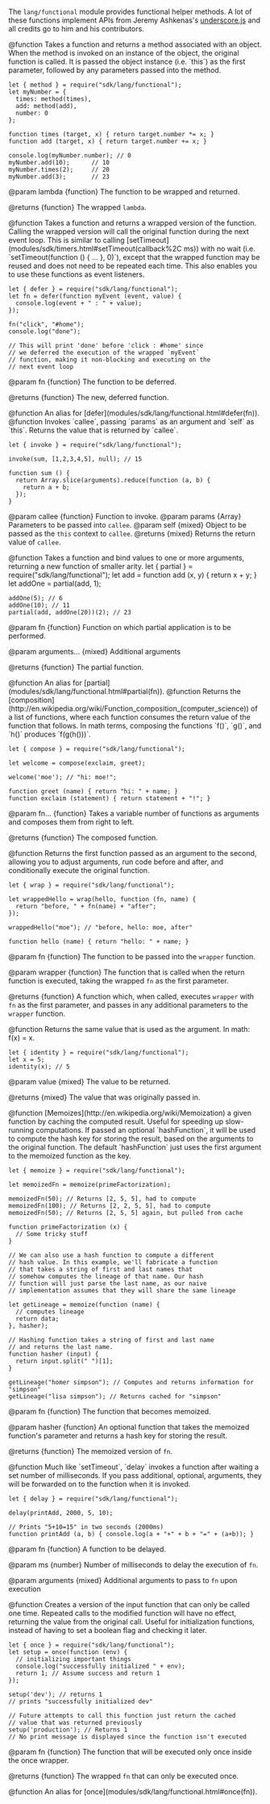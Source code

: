 <!-- This Source Code Form is subject to the terms of the Mozilla Public
   - License, v. 2.0. If a copy of the MPL was not distributed with this
   - file, You can obtain one at http://mozilla.org/MPL/2.0/. -->

The `lang/functional` module provides functional helper methods. A lot of these
functions implement APIs from Jeremy Ashkenas's [underscore.js](http://underscorejs.org)
and all credits go to him and his contributors.

<api name="method">
@function
Takes a function and returns a method associated with an object.
When the method is invoked on an instance of the object, the original
function is called. It is passed the object instance (i.e. `this`) as
the first parameter, followed by any parameters passed into the method.

    let { method } = require("sdk/lang/functional");
    let myNumber = {
      times: method(times),
      add: method(add),
      number: 0
    };

    function times (target, x) { return target.number *= x; }
    function add (target, x) { return target.number += x; }

    console.log(myNumber.number); // 0
    myNumber.add(10);      // 10
    myNumber.times(2);     // 20
    myNumber.add(3);       // 23

@param lambda {function}
  The function to be wrapped and returned.

@returns {function}
  The wrapped `lambda`.
</api>

<api name="defer">
@function
Takes a function and returns a wrapped version of the function. Calling the
wrapped version will call the original function during the next event loop.
This is similar to calling [setTimeout](modules/sdk/timers.html#setTimeout(callback%2C ms)) with no
wait (i.e. `setTimeout(function () { ... }, 0)`), except that the wrapped function
may be reused and does not need to be repeated each time. This also enables you
to use these functions as event listeners.

    let { defer } = require("sdk/lang/functional");
    let fn = defer(function myEvent (event, value) {
      console.log(event + " : " + value);
    });

    fn("click", "#home");
    console.log("done");

    // This will print 'done' before 'click : #home' since
    // we deferred the execution of the wrapped `myEvent`
    // function, making it non-blocking and executing on the
    // next event loop

@param fn {function}
  The function to be deferred.

@returns {function}
  The new, deferred function.
</api>

<api name="remit">
@function
An alias for [defer](modules/sdk/lang/functional.html#defer(fn)).
</api>

<api name="invoke">
@function
Invokes `callee`, passing `params` as an argument and `self` as `this`.
Returns the value that is returned by `callee`.

    let { invoke } = require("sdk/lang/functional");

    invoke(sum, [1,2,3,4,5], null); // 15

    function sum () {
      return Array.slice(arguments).reduce(function (a, b) {
        return a + b;
      });
    }

@param callee {function}
  Function to invoke.
@param params {Array}
  Parameters to be passed into `callee`.
@param self {mixed}
  Object to be passed as the `this` context to `callee`.
@returns {mixed}
  Returns the return value of `callee`.
</api>

<api name="partial">
@function
Takes a function and bind values to one or more arguments, returning a new function of smaller arity.
    let { partial } = require("sdk/lang/functional");
    let add = function add (x, y) { return x + y; }
    let addOne = partial(add, 1);

    addOne(5); // 6
    addOne(10); // 11
    partial(add, addOne(20))(2); // 23

@param fn {function}
  Function on which partial application is to be performed.

@param arguments... {mixed}
  Additional arguments

@returns {function}
  The partial function.
</api>

<api name="curry">
@function
An alias for [partial](modules/sdk/lang/functional.html#partial(fn)).
</api>

<api name="compose">
@function
Returns the [composition](http://en.wikipedia.org/wiki/Function_composition_(computer_science)) of a list of functions, where each function consumes the
return value of the function that follows. In math terms, composing the functions
`f()`, `g()`, and `h()` produces `f(g(h()))`.

    let { compose } = require("sdk/lang/functional");

    let welcome = compose(exclaim, greet);

    welcome('moe'); // "hi: moe!";

    function greet (name) { return "hi: " + name; }
    function exclaim (statement) { return statement + "!"; }

@param fn... {function}
  Takes a variable number of functions as arguments and composes them from right to left.

@returns {function}
  The composed function.
</api>

<api name="wrap">
@function
Returns the first function passed as an argument to the second,
allowing you to adjust arguments, run code before and after, and
conditionally execute the original function.

    let { wrap } = require("sdk/lang/functional");

    let wrappedHello = wrap(hello, function (fn, name) {
      return "before, " + fn(name) + "after";
    });

    wrappedHello("moe"); // "before, hello: moe, after"

    function hello (name) { return "hello: " + name; }

@param fn {function}
  The function to be passed into the `wrapper` function.

@param wrapper {function}
  The function that is called when the return function is executed,
  taking the wrapped `fn` as the first parameter.

@returns {function}
  A function which, when called, executes `wrapper` with `fn` as the first parameter,
  and passes in any additional parameters to the `wrapper` function.
</api>

<api name="identity">
@function
Returns the same value that is used as the argument. In math: f(x) = x.

    let { identity } = require("sdk/lang/functional");
    let x = 5;
    identity(x); // 5

@param value {mixed}
  The value to be returned.

@returns {mixed}
  The value that was originally passed in.
</api>

<api name="memoize">
@function
[Memoizes](http://en.wikipedia.org/wiki/Memoization) a given function by caching
the computed result. Useful for speeding up slow-running computations. If
passed an optional `hashFunction`, it will be used to compute the hash key for
storing the result, based on the arguments to the original function. The
default `hashFunction` just uses the first argument to the memoized function as
the key.

    let { memoize } = require("sdk/lang/functional");

    let memoizedFn = memoize(primeFactorization);

    memoizedFn(50); // Returns [2, 5, 5], had to compute
    memoizedFn(100); // Returns [2, 2, 5, 5], had to compute
    memoizedFn(50); // Returns [2, 5, 5] again, but pulled from cache

    function primeFactorization (x) {
      // Some tricky stuff
    }

    // We can also use a hash function to compute a different
    // hash value. In this example, we'll fabricate a function
    // that takes a string of first and last names that
    // somehow computes the lineage of that name. Our hash
    // function will just parse the last name, as our naive
    // implementation assumes that they will share the same lineage

    let getLineage = memoize(function (name) {
      // computes lineage
      return data;
    }, hasher);

    // Hashing function takes a string of first and last name
    // and returns the last name.
    function hasher (input) {
      return input.split(" ")[1];
    }

    getLineage("homer simpson"); // Computes and returns information for "simpson"
    getLineage("lisa simpson"); // Returns cached for "simpson"

@param fn {function}
  The function that becomes memoized.

@param hasher {function}
  An optional function that takes the memoized function's parameter and returns
  a hash key for storing the result.

@returns {function}
  The memoized version of `fn`.
</api>

<api name="delay">
@function
Much like `setTimeout`, `delay` invokes a function after waiting a set number of
milliseconds. If you pass additional, optional, arguments, they will be forwarded
on to the function when it is invoked.

    let { delay } = require("sdk/lang/functional");

    delay(printAdd, 2000, 5, 10);

    // Prints "5+10=15" in two seconds (2000ms)
    function printAdd (a, b) { console.log(a + "+" + b + "=" + (a+b)); }

@param fn {function}
  A function to be delayed.

@param ms {number}
  Number of milliseconds to delay the execution of `fn`.

@param arguments {mixed}
  Additional arguments to pass to `fn` upon execution
</api>

<api name="once">
@function
Creates a version of the input function that can only be called one time.
Repeated calls to the modified function will have no effect, returning
the value from the original call. Useful for initialization functions, instead
of having to set a boolean flag and checking it later.

    let { once } = require("sdk/lang/functional");
    let setup = once(function (env) {
      // initializing important things
      console.log("successfully initialized " + env);
      return 1; // Assume success and return 1
    });

    setup('dev'); // returns 1
    // prints "successfully initialized dev"
    
    // Future attempts to call this function just return the cached
    // value that was returned previously
    setup('production'); // Returns 1
    // No print message is displayed since the function isn't executed

@param fn {function}
  The function that will be executed only once inside the once wrapper.

@returns {function}
  The wrapped `fn` that can only be executed once.
</api>

<api name="cache">
@function
An alias for [once](modules/sdk/lang/functional.html#once(fn)).
</api>
